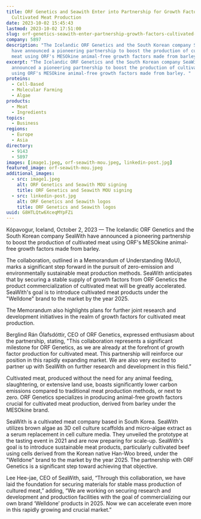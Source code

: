 ```yaml
---
title: ORF Genetics and Seawith Enter into Partnership for Growth Factors and
  Cultivated Meat Production
date: 2023-10-02 15:45:43
lastmod: 2023-10-02 17:51:00
slug: orf-genetics-seawith-enter-partnership-growth-factors-cultivated-meat-production
company: 5897
description: "The Icelandic ORF Genetics and the South Korean company SeaWith
  have announced a pioneering partnership to boost the production of cultivated
  meat using ORF's MESOkine animal-free growth factors made from barley. "
excerpt: "The Icelandic ORF Genetics and the South Korean company SeaWith have
  announced a pioneering partnership to boost the production of cultivated meat
  using ORF's MESOkine animal-free growth factors made from barley. "
proteins:
  - Cell-Based
  - Molecular Farming
  - Algae
products:
  - Meat
  - Ingredients
topics:
  - Business
regions:
  - Europe
  - Asia
directory:
  - 9143
  - 5897
images: [image1.jpeg, orf-seawith-mou.jpeg, linkedin-post.jpg]
featured_image: orf-seawith-mou.jpeg
additional_images:
  - src: image1.jpeg
    alt: ORF Genetics and Seawith MOU signing
    title: ORF Genetics and Seawith MOU signing
  - src: linkedin-post.jpg
    alt: ORF Genetics and Seawith logos
    title: ORF Genetics and Seawith logos
uuid: G8HTLQtw6XceqMYpFZi
---
```

Kópavogur, Iceland, October 2, 2023 — The Icelandic ORF Genetics and the South Korean company SeaWith have announced a pioneering partnership to boost the production of cultivated meat using ORF's MESOkine animal-free growth factors made from barley. 

The collaboration, outlined in a Memorandum of Understanding (MoU), marks a significant step forward in the pursuit of zero-emission and environmentally sustainable meat production methods. SeaWith anticipates that by securing a stable supply of growth factors from ORF Genetics the product commercialization of cultivated meat will be greatly accelerated. SeaWith's goal is to introduce cultivated meat products under the "Welldone" brand to the market by the year 2025.

The Memorandum also highlights plans for further joint research and development initiatives in the realm of growth factors for cultivated meat production.

Berglind Rán Ólafsdóttir, CEO of ORF Genetics, expressed enthusiasm about the partnership, stating, "This collaboration represents a significant milestone for ORF Genetics, as we are already at the forefront of growth factor production for cultivated meat. This partnership will reinforce our position in this rapidly expanding market. We are also very excited to partner up with SeaWith on further research and development in this field.”

Cultivated meat, produced without the need for any animal feeding, slaughtering, or extensive land use, boasts significantly lower carbon emissions compared to traditional meat production methods, or next to zero. ORF Genetics specializes in producing animal-free growth factors crucial for cultivated meat production, derived from barley under the MESOkine brand.

SeaWith is a cultivated meat company based in South Korea. SeaWith utilizes brown algae as 3D cell culture scaffolds and micro-algae extract as a serum replacement in cell culture media. They unveiled the prototype at the tasting event in 2021 and are now preparing for scale-up. SeaWith's goal is to introduce sustainable meat products, particularly cultivated beef using cells derived from the Korean native Han-Woo breed, under the "Welldone" brand to the market by the year 2025. The partnership with ORF Genetics is a significant step toward achieving that objective.

Lee Hee-jae, CEO of SeaWith, said, “Through this collaboration, we have laid the foundation for securing materials for stable mass production of cultured meat,” adding, “We are working on securing research and development and production facilities with the goal of commercializing our own brand ‘Welldone’ products in 2025. Now we can accelerate even more in this rapidly growing and crucial market.”